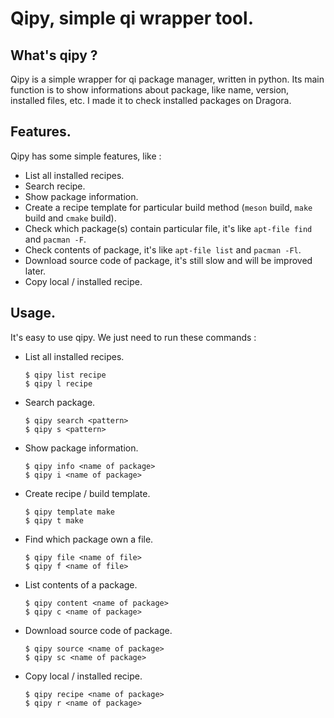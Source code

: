 # Qipy, simple qi wrapper tool.

## What's qipy ?

Qipy is a simple wrapper for qi package manager, written in python. Its main function is to show informations about package, 
like name, version, installed files, etc. I made it to check installed packages on Dragora.

## Features.

Qipy has some simple features, like :
- List all installed recipes.
- Search recipe.
- Show package information.
- Create a recipe template for particular build method (`meson` build, `make` build and `cmake` build).
- Check which package(s) contain particular file, it's like `apt-file find` and `pacman -F`.
- Check contents of package, it's like `apt-file list` and `pacman -Fl`.
- Download source code of package, it's still slow and will be improved later.
- Copy local / installed recipe.

## Usage.

It's easy to use qipy. We just need to run these commands :


- List all installed recipes.

	```
	$ qipy list recipe
	$ qipy l recipe
	```

- Search package.

	```
	$ qipy search <pattern>
	$ qipy s <pattern>
	```

- Show package information.

	```
	$ qipy info <name of package>
	$ qipy i <name of package>
	```

- Create recipe / build template.

	```
	$ qipy template make
	$ qipy t make
	```

- Find which package own a file.

	```
	$ qipy file <name of file>
	$ qipy f <name of file>
	```

- List contents of a package.

	```
	$ qipy content <name of package>
	$ qipy c <name of package>
	```

- Download source code of package.

	```
	$ qipy source <name of package>
	$ qipy sc <name of package>
	```

- Copy local / installed recipe.

	```
	$ qipy recipe <name of package>
	$ qipy r <name of package>
	```
